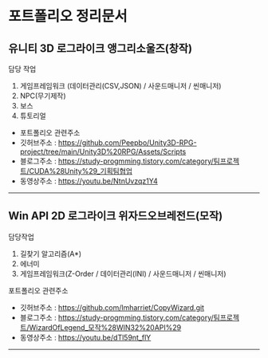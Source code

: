# 포트폴리오 정리문서

## 유니티 3D 로그라이크 앵그리소울즈(창작)

담당 작업
 1. 게임프레임워크 (데이터관리(CSV,JSON) / 사운드매니저 / 씬매니저)
 2. NPC(무기제작) 
 3. 보스 
 4. 튜토리얼
 
- 포트폴리오 관련주소
- 깃허브주소 : https://github.com/Peepbo/Unity3D-RPG-project/tree/main/Unity3D%20RPG/Assets/Scripts
- 블로그주소 : https://study-progmming.tistory.com/category/팀프로젝트/CUDA%28Unity%29_기획팀협업
- 동영상주소 : https://youtu.be/NtnUvzqz1Y4
---

## Win API 2D 로그라이크 위자드오브레전드(모작)

담당작업
 1. 길찾기 알고리즘(A*)
 2. 에너미 
 3. 게임프레임워크(Z-Order / 데이터관리(INI) / 사운드매니저 / 씬매니저)

 
 포트폴리오 관련주소
- 깃허브주소 : https://github.com/lmharriet/CopyWizard.git
- 블로그주소 : https://study-progmming.tistory.com/category/팀프로젝트/WizardOfLegend_모작%28WIN32%20API%29
- 동영상주소 : https://youtu.be/dTl59nt_flY
---
